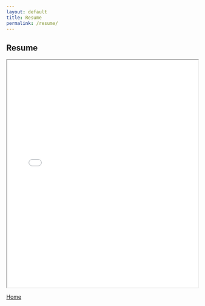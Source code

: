 ```yaml
---
layout: default
title: Resume
permalink: /resume/
---
```


## Resume

<iframe src="/assets/resume.pdf" width="100%" height="600px">
    This browser does not support PDFs. Please download the PDF to view it: 
    <a href="/assets/resume.pdf">Download PDF</a>.
</iframe>

<a href="/" class="resume-button">Home</a>